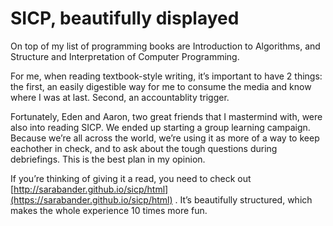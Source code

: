 # SICP, beautifully displayed


On top of my list of programming books are Introduction to Algorithms, and
Structure and Interpretation of Computer Programming.

For me, when reading textbook-style writing, it’s important to have 2 things:
the first, an easily digestible way for me to consume the media and know where
I was at last. Second, an accountablity trigger.

Fortunately, Eden and Aaron, two great friends that I mastermind with, were
also into reading SICP. We ended up starting a group learning campaign.
Because we’re all across the world, we’re using it as more of a way to keep
eachother in check, and to ask about the tough questions during debriefings.
This is the best plan in my opinion.

If you’re thinking of giving it a read, you need to check out
[http://sarabander.github.io/sicp/html](https://sarabander.github.io/sicp/html)
. It’s beautifully structured, which makes the whole experience 10 times more
fun.


